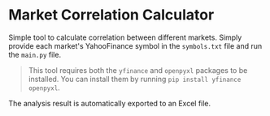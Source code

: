 # Market Correlation Calculator

Simple tool to calculate correlation between different markets. Simply provide each market's YahooFinance symbol in the `symbols.txt` file and run the `main.py` file.

> This tool requires both the `yfinance` and `openpyxl` packages to be installed. You can install them by running `pip install yfinance openpyxl`.

The analysis result is automatically exported to an Excel file.